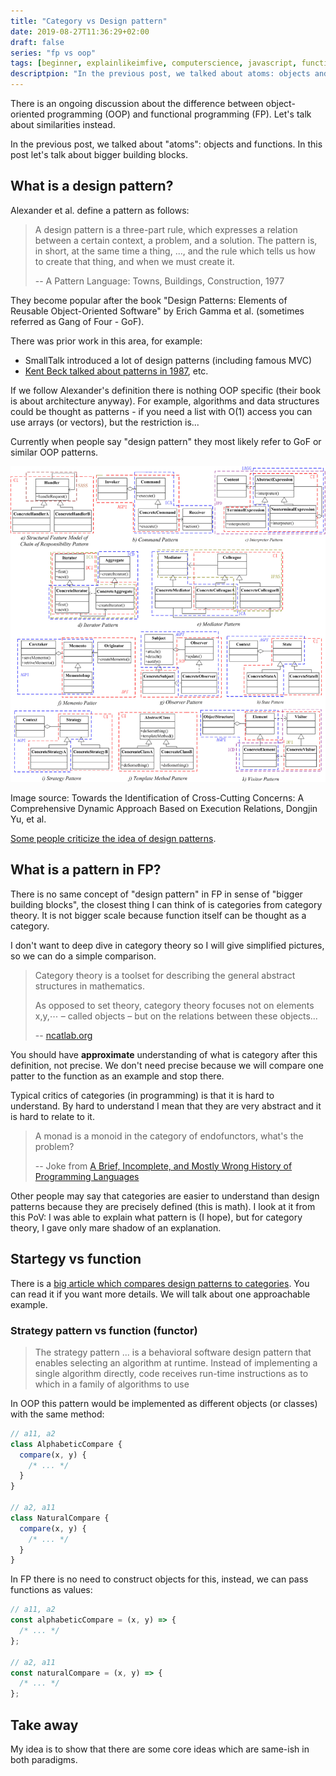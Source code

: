 ```yaml
---
title: "Category vs Design pattern"
date: 2019-08-27T11:36:29+02:00
draft: false
series: "fp vs oop"
tags: [beginner, explainlikeimfive, computerscience, javascript, function]
descriptpion: "In the previous post, we talked about atoms: objects and functions. In this post let's talk about bigger building blocks."
---
```


There is an ongoing discussion about the difference between object-oriented programming (OOP) and functional programming (FP). Let's talk about similarities instead.

In the previous post, we talked about "atoms": objects and functions. In this post let's talk about bigger building blocks.

<!--more-->

## What is a design pattern?

Alexander et al. define a pattern as follows:

> A design pattern is a three-part rule, which expresses a relation between a certain context, a problem, and a solution. The pattern is, in short, at the same time a thing, ..., and the rule which tells us how to create that thing, and when we must create it.
>
> -- A Pattern Language: Towns, Buildings, Construction, 1977

They become popular after the book "Design Patterns: Elements of Reusable Object-Oriented Software" by Erich Gamma et al. (sometimes referred as Gang of Four - GoF).

There was prior work in this area, for example:

- SmallTalk introduced a lot of design patterns (including famous MVC)
- [Kent Beck talked about patterns in 1987](http://c2.com/doc/oopsla87.html), etc.

If we follow Alexander's definition there is nothing OOP specific (their book is about architecture anyway). For example, algorithms and data structures could be thought as patterns - if you need a list with O(1) access you can use arrays (or vectors), but the restriction is...

Currently when people say "design pattern" they most likely refer to GoF or similar OOP patterns.

![](./gof-patterns.png)

Image source: Towards the Identification of Cross-Cutting Concerns: A Comprehensive Dynamic Approach Based on Execution Relations, Dongjin Yu, et al.

[Some people criticize the idea of design patterns](https://www.deconstructconf.com/2017/brian-marick-patterns-failed-why-should-we-care).

## What is a pattern in FP?

There is no same concept of "design pattern" in FP in sense of "bigger building blocks", the closest thing I can think of is categories from category theory. It is not bigger scale because function itself can be thought as a category.

I don't want to deep dive in category theory so I will give simplified pictures, so we can do a simple comparison.

> Category theory is a toolset for describing the general abstract structures in mathematics.
>
> As opposed to set theory, category theory focuses not on elements x,y,⋯ – called objects – but on the relations between these objects...
>
> -- [ncatlab.org](https://ncatlab.org/nlab/show/category+theory)

You should have **approximate** understanding of what is category after this definition, not precise. We don't need precise because we will compare one patter to the function as an example and stop there.

Typical critics of categories (in programming) is that it is hard to understand. By hard to understand I mean that they are very abstract and it is hard to relate to it.

> A monad is a monoid in the category of endofunctors, what's the problem?
>
> -- Joke from [A Brief, Incomplete, and Mostly Wrong History of Programming Languages](http://james-iry.blogspot.com/2009/05/brief-incomplete-and-mostly-wrong.html)

Other people may say that categories are easier to understand than design patterns because they are precisely defined (this is math). I look at it from this PoV: I was able to explain what pattern is (I hope), but for category theory, I gave only mare shadow of an explanation.

## Startegy vs function

There is a [big article which compares design patterns to categories](https://github.com/thma/LtuPatternFactory/blob/master/README.md). You can read it if you want more details. We will talk about one approachable example.

### Strategy pattern vs function (functor)

> The strategy pattern ... is a behavioral software design pattern that enables selecting an algorithm at runtime. Instead of implementing a single algorithm directly, code receives run-time instructions as to which in a family of algorithms to use

In OOP this pattern would be implemented as different objects (or classes) with the same method:

```js
// a11, a2
class AlphabeticCompare {
  compare(x, y) {
    /* ... */
  }
}

// a2, a11
class NaturalCompare {
  compare(x, y) {
    /* ... */
  }
}
```

In FP there is no need to construct objects for this, instead, we can pass functions as values:

```js
// a11, a2
const alphabeticCompare = (x, y) => {
  /* ... */
};

// a2, a11
const naturalCompare = (x, y) => {
  /* ... */
};
```

## Take away

My idea is to show that there are some core ideas which are same-ish in both paradigms.

